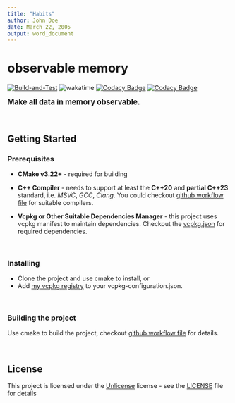 ```yaml
---
title: "Habits"
author: John Doe
date: March 22, 2005
output: word_document
---
```


# observable memory

[![Build-and-Test](https://github.com/BlurringShadow/observable_memory/actions/workflows/build-and-test.yml/badge.svg)](https://github.com/BlurringShadow/observable_memory/actions/workflows/build-and-test.yml)
![wakatime](https://wakatime.com/badge/github/BlurringShadow/observable-memory.svg)
[![Codacy Badge](https://app.codacy.com/project/badge/Grade/060a0f776cb74c29a262cb45b75d65d7)](https://www.codacy.com/gh/BlurringShadow/observable_memory/dashboard?utm_source=github.com&utm_medium=referral&utm_content=BlurringShadow/observable_memory&utm_campaign=Badge_Grade)
[![Codacy Badge](https://app.codacy.com/project/badge/Coverage/060a0f776cb74c29a262cb45b75d65d7)](https://www.codacy.com/gh/BlurringShadow/observable_memory/dashboard?utm_source=github.com&utm_medium=referral&utm_content=BlurringShadow/observable_memory&utm_campaign=Badge_Coverage)

<span style="font-size:larger;"> **Make all data in memory observable.** </span>

<br/>

## Getting Started

### Prerequisites

- **CMake v3.22+** - required for building

- **C++ Compiler** - needs to support at least the **C++20** and **partial C++23** standard, i.e. _MSVC_, _GCC_, _Clang_. You could checkout [github workflow file](.github/workflows/build.yml) for suitable compilers.

- **Vcpkg or Other Suitable Dependencies Manager** - this project uses vcpkg manifest to maintain dependencies. Checkout the
  [vcpkg.json](vcpkg.json) for required dependencies.

<br/>

### Installing

- Clone the project and use cmake to install, or
- Add [my vcpkg registry](https://github.com/BlurringShadow/vcpkg-registry) to your vcpkg-configuration.json.

<br/>

### Building the project

Use cmake to build the project, checkout [github workflow file](.github/workflows/build.yml) for details.

<br/>

## License

This project is licensed under the [Unlicense](https://unlicense.org/) license - see the
[LICENSE](LICENSE) file for details
